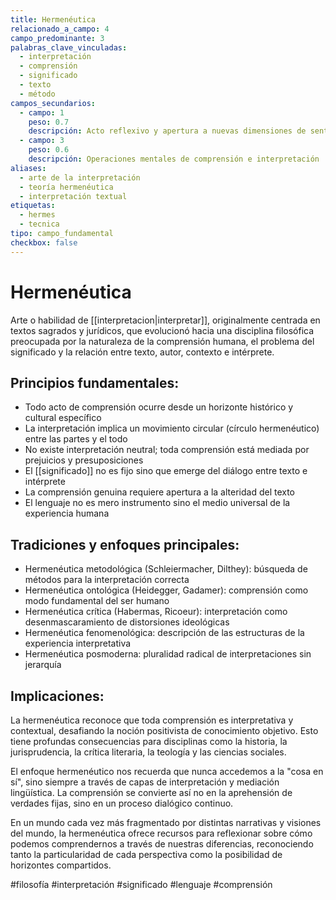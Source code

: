 ```yaml
---
title: Hermenéutica
relacionado_a_campo: 4
campo_predominante: 3
palabras_clave_vinculadas:
  - interpretación
  - comprensión
  - significado
  - texto
  - método
campos_secundarios:
  - campo: 1
    peso: 0.7
    descripción: Acto reflexivo y apertura a nuevas dimensiones de sentido
  - campo: 3
    peso: 0.6
    descripción: Operaciones mentales de comprensión e interpretación
aliases:
  - arte de la interpretación
  - teoría hermenéutica
  - interpretación textual
etiquetas:
  - hermes
  - tecnica
tipo: campo_fundamental
checkbox: false
---
```

# Hermenéutica

Arte o habilidad de [[interpretacion|interpretar]], originalmente centrada en textos sagrados y jurídicos, que evolucionó hacia una disciplina filosófica preocupada por la naturaleza de la comprensión humana, el problema del significado y la relación entre texto, autor, contexto e intérprete.
## Principios fundamentales:

- Todo acto de comprensión ocurre desde un horizonte histórico y cultural específico
- La interpretación implica un movimiento circular (círculo hermenéutico) entre las partes y el todo
- No existe interpretación neutral; toda comprensión está mediada por prejuicios y presuposiciones
- El [[significado]] no es fijo sino que emerge del diálogo entre texto e intérprete
- La comprensión genuina requiere apertura a la alteridad del texto
- El lenguaje no es mero instrumento sino el medio universal de la experiencia humana
## Tradiciones y enfoques principales:

- Hermenéutica metodológica (Schleiermacher, Dilthey): búsqueda de métodos para la interpretación correcta
- Hermenéutica ontológica (Heidegger, Gadamer): comprensión como modo fundamental del ser humano
- Hermenéutica crítica (Habermas, Ricoeur): interpretación como desenmascaramiento de distorsiones ideológicas
- Hermenéutica fenomenológica: descripción de las estructuras de la experiencia interpretativa
- Hermenéutica posmoderna: pluralidad radical de interpretaciones sin jerarquía
## Implicaciones:

La hermenéutica reconoce que toda comprensión es interpretativa y contextual, desafiando la noción positivista de conocimiento objetivo. Esto tiene profundas consecuencias para disciplinas como la historia, la jurisprudencia, la crítica literaria, la teología y las ciencias sociales.

El enfoque hermenéutico nos recuerda que nunca accedemos a la "cosa en sí", sino siempre a través de capas de interpretación y mediación lingüística. La comprensión se convierte así no en la aprehensión de verdades fijas, sino en un proceso dialógico continuo.

En un mundo cada vez más fragmentado por distintas narrativas y visiones del mundo, la hermenéutica ofrece recursos para reflexionar sobre cómo podemos comprendernos a través de nuestras diferencias, reconociendo tanto la particularidad de cada perspectiva como la posibilidad de horizontes compartidos.

#filosofía #interpretación #significado #lenguaje #comprensión
